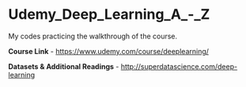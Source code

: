 # Udemy_Deep_Learning_A_-_Z
My codes practicing the walkthrough of the course.

<B>Course Link</B> - https://www.udemy.com/course/deeplearning/

<B>Datasets & Additional Readings</B> - http://superdatascience.com/deep-learning
